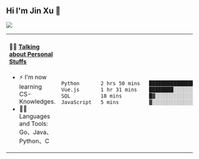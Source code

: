 
## Hi I'm Jin Xu 👋
![](https://komarev.com/ghpvc/?username=jiayouxujin&color=brightgreen&label=PROFILE+VIEWS)



<table align="center">
<tr>
<td valign="top" width="60%">

#### 🏋️‍♀️ <a href="https://github.com/jiayouxujin" target="_blank">Talking about Personal Stuffs</a>
<!-- recent_releases starts -->

- ⚡  I'm now learning CS-Knowledges.  
- 🏊‍♂️ Languages and Tools: Go、Java、Python、C
<!-- recent_releases ends -->
</td>
<td>
 
<!--START_SECTION:waka-->

```txt
Python       2 hrs 50 mins   ███████████████░░░░░░░░░░   59.69 %
Vue.js       1 hr 31 mins    ████████░░░░░░░░░░░░░░░░░   31.86 %
SQL          18 mins         █▓░░░░░░░░░░░░░░░░░░░░░░░   06.43 %
JavaScript   5 mins          ▓░░░░░░░░░░░░░░░░░░░░░░░░   02.03 %
```

<!--END_SECTION:waka-->
 
</td>
</tr>
</table>





